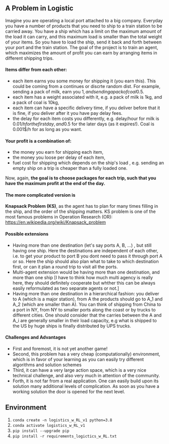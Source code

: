 ## A Problem in Logistic
Imagine you are operating a local port attached to a big company. Everyday you have a number of products that you need to ship to a train station to be carried away. You have a ship which has a limit on the maximum amount of the load it can carry, and this maximum load is smaller than the total weight of your items. So you have to load the ship, send it back and forth between your port and the train station. The goal of the project is to train an agent, which maximizes the amount of profit you can earn by arranging items in different shipping trips.

#### Items differ from each other:
- each item earns you some money for shipping it (you earn this). This could be coming from a continues or discrte random dist. For example, sending a pack of milk, earn you 1$, and sending a pack of coal 0.5$.
- each item has a weight associated with it, e.g. a pack of milk is 1kg, and a pack of coal is 10kg,
- each item can have a specific delivery time, if you deliver before that it is fine, if you deliver after it you have pay delay fees.
- the delay for each item costs you differently, e.g. delay/hour for milk is 0.01$/h for the first day, and 0.5$ for the later days (as it expires!). Coal is 0.001$/h for as long as you want.

#### Your profit is a combination of:
- the money you earn for shipping each item,
- the money you loose per delay of each item,
- fuel cost for shipping which depends on the ship's load , e.g. sending an empty ship on a trip is cheaper than a fully loaded one.

Now, again, **the goal is to choose packages for each trip, such that you have the maximum profit at the end of the day.**


#### The more complicated version is
**Knapsack Problem (KS)**, as the agent has to plan for many times filling in the ship, and the order of the shipping matters. KS problem is one of the most famous problems in Operation Research (OR):
https://en.wikipedia.org/wiki/Knapsack_problem


#### Possible extensions
- Having more than one destination (let's say ports A, B, ...) , but still having one ship. Here the destinations are independent of each other, i.e. to get your product to port B you dont need to pass it through port A or so. Here the ship should also plan what to take to which destination first, or can it plan a round trip to visit all the ports.
- Multi-agent extension would be having more than one destination, and more than one ship [I have to think how much multi agency is really here, they should definitely cooperate but whther this can be always easily reformulated as two separate agents or not.]
- Having  more than one destination in a hierarchical fashion: you deliver to A (which is a major station), from A the products should go to A_1 and A_2 (which are smaller than A). You can think of shipping from China to a port in NY, from NY to smaller ports along the coast or by trucks to different cities. One should consider that the carries between the A and A_i are generally smaller in their load capacity, e.g what is shipped to the US by huge ships is finally distributed by UPS trucks.


#### Challenges and Advantages
- First and foremost, it is not yet another game!
- Second, this problem has a very cheap (computationally) environment, which is in favor of your learning as you can easily try different algorithms and solution schemes
- Third, it can have a very large action space, which is a very nice technical challenge, and also very much in attention of the community.
- Forth, it is not far from a real application. One can easily build upon its solution many additional levels of complication. As soon as you have a working solution the door is opened for the next level.


## Environment
1. `conda create -n logistics_w_RL_v1 python=3.8`
2. `conda activate logistics_w_RL_v1`
3. `pip install --upgrade pip`
4. `pip install -r requirements_logictics_w_RL.txt`